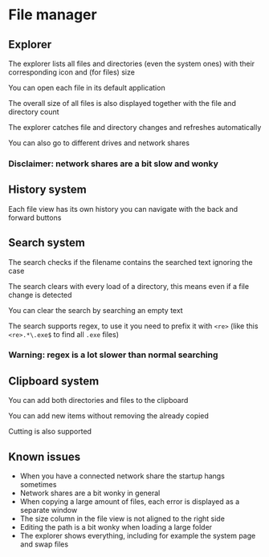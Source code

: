 # File manager

## Explorer

The explorer lists all files and directories (even the system ones) with their corresponding icon and (for files) size

You can open each file in its default application

The overall size of all files is also displayed together with the file and directory count

The explorer catches file and directory changes and refreshes automatically

You can also go to different drives and network shares

### Disclaimer: network shares are a bit slow and wonky

## History system

Each file view has its own history you can navigate with the back and forward buttons

## Search system

The search checks if the filename contains the searched text ignoring the case

The search clears with every load of a directory, this means even if a file change is detected

You can clear the search by searching an empty text

The search supports regex, to use it you need to prefix it with `<re>` (like this `<re>.*\.exe$` to find all `.exe` files)

### Warning: regex is a lot slower than normal searching

## Clipboard system

You can add both directories and files to the clipboard

You can add new items without removing the already copied

Cutting is also supported

## Known issues

-   When you have a connected network share the startup hangs sometimes
-   Network shares are a bit wonky in general
-   When copying a large amount of files, each error is displayed as a separate window
-   The size column in the file view is not aligned to the right side
-   Editing the path is a bit wonky when loading a large folder
-   The explorer shows everything, including for example the system page and swap files
